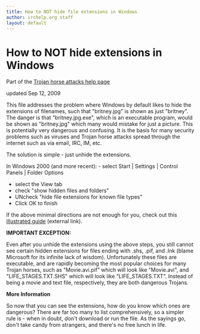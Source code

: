 ```yaml
---
title: How to NOT hide file extensions in Windows
author: irchelp.org staff
layout: default
---
```


# How to NOT hide extensions in Windows

Part of the [Trojan horse attacks help
page](http://www.irchelp.org/irchelp/security/trojan.html)

updated Sep 12, 2009

This file addresses the problem where Windows by default likes to hide the
extensions of filenames, such that "britney.jpg" is shown as just "britney".
The danger is that "britney.jpg.exe", which is an executable program, would be
shown as "britney.jpg" which many would mistake for just a picture. This is
potentially very dangerous and confusing. It is the basis for many security
problems such as viruses and Trojan horse attacks spread through the internet
such as via email, IRC, IM, etc.

The solution is simple - just unhide the extensions.

In Windows 2000 (and more recent):      - select Start | Settings | Control
Panels | Folder Options

- select the View tab
- check "show hidden files and folders"
- UNcheck "hide file extensions for known file types"
- Click OK to finish

If the above minimal directions are not enough for you, check out this
[illustrated guide](http://www.fileinfo.com/help/windows-show-extensions.html)
(external link).

**IMPORTANT EXCEPTION:**

Even after you unhide the extensions using the above steps, you still cannot
see certain hidden extensions for files ending with .shs, .pif, and .lnk
(blame Microsoft for its infinite lack of wisdom). Unfortunately these files
are executable, and are rapidly becoming the most popular choices for many
Trojan horses, such as "Movie.avi.pif" which will look like "Movie.avi", and
"LIFE_STAGES.TXT.SHS" which will look like "LIFE_STAGES.TXT". Instead of being
a movie and text file, respectively, they are both dangerous Trojans.

**More Information**

So now that you can see the extensions, how do you know which ones are
dangerous? There are far too many to list comprehensively, so a simpler rule
is - when in doubt, don't download or run the file. As the sayings go, don't
take candy from strangers, and there's no free lunch in life.
